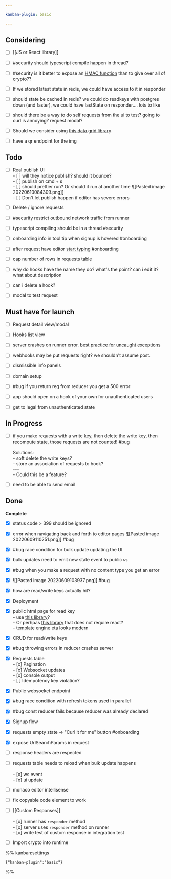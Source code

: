 ```yaml
---

kanban-plugin: basic

---
```


## Considering

- [ ] [[JS or React library]]
- [ ] #security should typescript compile happen in thread?
- [ ] #security is it better to expose an [HMAC function](https://gist.github.com/stigok/57d075c1cf2a609cb758898c0b202428?permalink_comment_id=4052765#gistcomment-4052765) than to give over all of crypto??
- [ ] If we stored latest state in redis, we could have access to it in responder
- [ ] should state be cached in redis? we could do readkeys with postgres down (and faster), we could have lastState on responder.... lots to like
- [ ] should there be a way to do self requests from the ui to test? going to curl is annoying? request modal?
- [ ] Should we consider using [this data grid library](https://grid.glideapps.com/)
- [ ] have a qr endpoint for the img


## Todo

- [ ] Real publish UI<br>- [ ] will they notice publish? should it bounce?<br>- [ ] publish on cmd + s <br>- [ ] should prettier run? Or should it run at another time ![[Pasted image 20220610084309.png]]<br>- [ ] Don't let publish happen if editor has severe errors
- [ ] Delete / ignore requests
- [ ] #security restrict outbound network traffic from runner
- [ ] typescript compiling should be in a thread #security
- [ ] onboarding info in tool tip when signup is hovered #onboarding
- [ ] after request have editor [start typing](https://github.com/convergencelabs/monaco-collab-ext) #onboarding
- [ ] cap number of rows in requests table
- [ ] why do hooks have the name they do? what's the point? can i edit it? what about description
- [ ] can i delete a hook?
- [ ] modal to test request


## Must have for launch

- [ ] Request detail view/modal
- [ ] Hooks list view
- [ ] server crashes on runner error. [best practice for uncaught exceptions](https://www.honeybadger.io/blog/errors-nodejs/#uncaught-exceptions-and-unhandled-promise-rejections)
- [ ] webhooks may be put requests right? we shouldn't assume post.
- [ ] dismissible info panels
- [ ] domain setup
- [ ] #bug if you return req from reducer you get a 500 error
- [ ] app should open on a hook of your own for unauthenticated users
- [ ] get to legal from unauthenticated state


## In Progress

- [ ] if you make requests with a write key, then delete the write key, then recompute state, those requests are not counted! #bug<br><br>Solutions:<br>- soft delete the write keys?<br>- store an association of requests to hook?<br>---<br>- Could this be a feature?
- [ ] need to be able to send email


## Done

**Complete**
- [x] status code > 399 should be ignored
- [x] error when navigating back and forth to editor pages ![[Pasted image 20220609110251.png]] #bug
- [x] #bug race condition for bulk update updating the UI
- [x] bulk updates need to emit new state event to public `ws`
- [x] #bug when you make a request with no content type you get an error
- [x] ![[Pasted image 20220609103937.png]] #bug
- [x] how are read/write keys actually hit?
- [x] Deployment
- [x] public html page for read key<br>- use [this library](https://github.com/xyc/react-object-inspector)?<br>- Or perhpas [this library](https://github.com/iendeavor/object-visualizer) that does not require react?<br>- template engine eta looks modern
- [x] CRUD for read/write keys
- [x] #bug throwing errors in reducer crashes server
- [x] Requests table<br>- [x] Pagination<br>- [x] Websocket updates<br>- [x] console output<br>- [ ] Idempotency key violation?
- [x] Public websocket endpoint
- [x] #bug race condition with refresh tokens used in parallel
- [x] #bug const reducer fails because reducer was already declared
- [x] Signup flow
- [x] requests empty state -> "Curl it for me" button #onboarding
- [x] expose UrlSearchParams in request
- [ ] response headers are respected
- [ ] requests table needs to reload when bulk update happens<br><br>- [x] ws event<br>- [x] ui update
- [ ] monaco editor intellisense
- [ ] fix copyable code element to work
- [ ] [[Custom Responses]]<br><br>- [x] runner has `responder` method<br>- [x] server uses `responder` method on runner<br>- [x] write test of custom response in integration test
- [ ] Import crypto into runtime




%% kanban:settings
```
{"kanban-plugin":"basic"}
```
%%